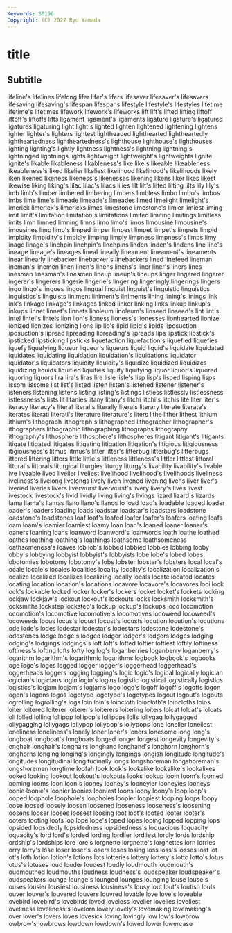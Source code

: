 ```yaml
---
Keywords: 30196
Copyright: (C) 2022 Ryu Yamada
---
```



# title

## Subtitle
 lifeline's lifelines lifelong lifer lifer's lifers lifesaver lifesaver's
lifesavers lifesaving lifesaving's lifespan lifespans lifestyle lifestyle's lifestyles lifetime lifetime's
lifetimes lifework lifework's lifeworks lift lift's lifted lifting liftoff liftoff's
liftoffs lifts ligament ligament's ligaments ligature ligature's ligatured ligatures ligaturing
light light's lighted lighten lightened lightening lightens lighter lighter's lighters
lightest lightheaded lighthearted lightheartedly lightheartedness lightheartedness's lighthouse lighthouse's lighthouses lighting
lighting's lightly lightness lightness's lightning lightning's lightninged lightnings lights lightweight
lightweight's lightweights lignite lignite's likable likableness likableness's like like's likeable
likeableness likeableness's liked likelier likeliest likelihood likelihood's likelihoods likely liken
likened likeness likeness's likenesses likening likens liker likes likest likewise
liking liking's lilac lilac's lilacs lilies lilt lilt's lilted lilting
lilts lily lily's limb limb's limber limbered limbering limbers limbless
limbo limbo's limbos limbs lime lime's limeade limeade's limeades limed
limelight limelight's limerick limerick's limericks limes limestone limestone's limier limiest
liming limit limit's limitation limitation's limitations limited limiting limitings limitless
limits limn limned limning limns limo limo's limos limousine limousine's
limousines limp limp's limped limper limpest limpet limpet's limpets limpid
limpidity limpidity's limpidly limping limply limpness limpness's limps limy linage
linage's linchpin linchpin's linchpins linden linden's lindens line line's lineage
lineage's lineages lineal lineally lineament lineament's lineaments linear linearly linebacker
linebacker's linebackers lined linefeed lineman lineman's linemen linen linen's linens
linens's liner liner's liners lines linesman linesman's linesmen lineup lineup's
lineups linger lingered lingerer lingerer's lingerers lingerie lingerie's lingering lingeringly
lingerings lingers lingo lingo's lingoes lingos lingual linguist linguist's linguistic
linguistics linguistics's linguists liniment liniment's liniments lining lining's linings link
link's linkage linkage's linkages linked linker linking links linkup linkup's
linkups linnet linnet's linnets linoleum linoleum's linseed linseed's lint lint's
lintel lintel's lintels lion lion's lioness lioness's lionesses lionhearted lionize
lionized lionizes lionizing lions lip lip's lipid lipid's lipids liposuction
liposuction's lipread lipreading lipreading's lipreads lips lipstick lipstick's lipsticked lipsticking
lipsticks liquefaction liquefaction's liquefied liquefies liquefy liquefying liqueur liqueur's liqueurs
liquid liquid's liquidate liquidated liquidates liquidating liquidation liquidation's liquidations liquidator
liquidator's liquidators liquidity liquidity's liquidize liquidized liquidizes liquidizing liquids liquified
liquifies liquify liquifying liquor liquor's liquored liquoring liquors lira lira's
liras lire lisle lisle's lisp lisp's lisped lisping lisps lissom
lissome list list's listed listen listen's listened listener listener's listeners
listening listens listing listing's listings listless listlessly listlessness listlessness's lists
lit litanies litany litany's litchi litchi's litchis lite liter liter's
literacy literacy's literal literal's literally literals literary literate literate's literates
literati literati's literature literature's liters lithe lither lithest lithium lithium's
lithograph lithograph's lithographed lithographer lithographer's lithographers lithographic lithographing lithographs lithography
lithography's lithosphere lithosphere's lithospheres litigant litigant's litigants litigate litigated litigates
litigating litigation litigation's litigious litigiousness litigiousness's litmus litmus's litter litter's
litterbug litterbug's litterbugs littered littering litters little little's littleness littleness's
littler littlest littoral littoral's littorals liturgical liturgies liturgy liturgy's livability
livability's livable live liveable lived livelier liveliest livelihood livelihood's livelihoods
liveliness liveliness's livelong livelongs lively liven livened livening livens liver
liver's liveried liveries livers liverwurst liverwurst's livery livery's lives livest
livestock livestock's livid lividly living living's livings lizard lizard's lizards
llama llama's llamas llano llano's llanos lo load load's loadable
loaded loader loader's loaders loading loads loadstar loadstar's loadstars loadstone
loadstone's loadstones loaf loaf's loafed loafer loafer's loafers loafing loafs
loam loam's loamier loamiest loamy loan loan's loaned loaner loaner's
loaners loaning loans loanword loanword's loanwords loath loathe loathed loathes
loathing loathing's loathings loathsome loathsomeness loathsomeness's loaves lob lob's lobbed
lobbied lobbies lobbing lobby lobby's lobbying lobbyist lobbyist's lobbyists lobe
lobe's lobed lobes lobotomies lobotomy lobotomy's lobs lobster lobster's lobsters
local local's locale locale's locales localities locality locality's localization localization's
localize localized localizes localizing locally locals locate located locates locating
location location's locations locavore locavore's locavores loci lock lock's lockable
locked locker locker's lockers locket locket's lockets locking lockjaw lockjaw's
lockout lockout's lockouts locks locksmith locksmith's locksmiths lockstep lockstep's lockup
lockup's lockups loco locomotion locomotion's locomotive locomotive's locomotives locoweed locoweed's
locoweeds locus locus's locust locust's locusts locution locution's locutions lode
lode's lodes lodestar lodestar's lodestars lodestone lodestone's lodestones lodge lodge's
lodged lodger lodger's lodgers lodges lodging lodging's lodgings lodgings's loft
loft's lofted loftier loftiest loftily loftiness loftiness's lofting lofts lofty
log log's loganberries loganberry loganberry's logarithm logarithm's logarithmic logarithms logbook
logbook's logbooks loge loge's loges logged logger logger's loggerhead loggerhead's
loggerheads loggers logging logging's logic logic's logical logically logician logician's
logicians login login's logins logistic logistical logistically logistics logistics's logjam
logjam's logjams logo logo's logoff logoff's logoffs logon logon's logons
logos logotype logotype's logotypes logout logout's logouts logrolling logrolling's logs
loin loin's loincloth loincloth's loincloths loins loiter loitered loiterer loiterer's
loiterers loitering loiters lolcat lolcat's lolcats loll lolled lolling lollipop
lollipop's lollipops lolls lollygag lollygagged lollygagging lollygags lollypop lollypop's lollypops
lone lonelier loneliest loneliness loneliness's lonely loner loner's loners lonesome
long long's longboat longboat's longboats longed longer longest longevity longevity's
longhair longhair's longhairs longhand longhand's longhorn longhorn's longhorns longing longing's
longingly longings longish longitude longitude's longitudes longitudinal longitudinally longs longshoreman
longshoreman's longshoremen longtime loofah look look's lookalike lookalike's lookalikes looked
looking lookout lookout's lookouts looks lookup loom loom's loomed looming
looms loon loon's looney looney's looneyier looneyies looneys loonie loonie's
loonier loonies looniest loons loony loony's loop loop's looped loophole
loophole's loopholes loopier loopiest looping loops loopy loose loosed loosely
loosen loosened looseness looseness's loosening loosens looser looses loosest loosing
loot loot's looted looter looter's looters looting loots lop lope
lope's loped lopes loping lopped lopping lops lopsided lopsidedly lopsidedness
lopsidedness's loquacious loquacity loquacity's lord lord's lorded lording lordlier lordliest
lordly lords lordship lordship's lordships lore lore's lorgnette lorgnette's lorgnettes
lorn lorries lorry lorry's lose loser loser's losers loses losing
loss loss's losses lost lot lot's loth lotion lotion's lotions
lots lotteries lottery lottery's lotto lotto's lotus lotus's lotuses loud
louder loudest loudly loudmouth loudmouth's loudmouthed loudmouths loudness loudness's loudspeaker
loudspeaker's loudspeakers lounge lounge's lounged lounges lounging louse louse's louses
lousier lousiest lousiness lousiness's lousy lout lout's loutish louts louver
louver's louvered louvers louvred lovable love love's loveable lovebird lovebird's
lovebirds loved loveless lovelier lovelies loveliest loveliness loveliness's lovelorn lovely
lovely's lovemaking lovemaking's lover lover's lovers loves lovesick loving lovingly
low low's lowbrow lowbrow's lowbrows lowdown lowdown's lowed lower lowercase
